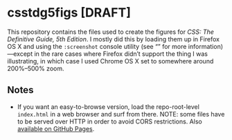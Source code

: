 # csstdg5figs [DRAFT]

This repository contains the files used to create the figures for _CSS: The Definitive Guide, 5th Edition_.  I mostly did this by loading them up in Firefox OS X and using the `:screenshot` console utility (see “[](/)” for more information)—except in the rare cases where Firefox didn’t support the thing I was illustrating, in which case I used Chrome OS X set to somewhere around 200%–500% zoom.

## Notes

* If you want an easy-to-browse version, load the repo-root-level `index.html` in a web browser and surf from there.  NOTE: some files have to be served over HTTP in order to avoid CORS restrictions.  Also [available on GitHub Pages](https://meyerweb.github.io/csstdg5figs/).
